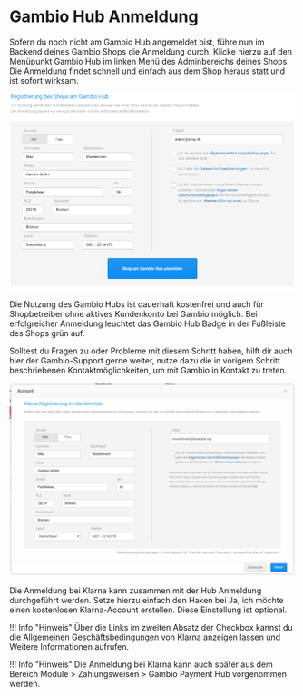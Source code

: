 # Gambio Hub Anmeldung 

Sofern du noch nicht am Gambio Hub angemeldet bist, führe nun im Backend deines Gambio Shops die Anmeldung durch. Klicke hierzu auf den Menüpunkt Gambio Hub im linken Menü des Adminbereichs deines Shops. Die Anmeldung findet schnell und einfach aus dem Shop heraus statt und ist sofort wirksam.

![](Bilder/001_HubAnmeldung.png "Anmeldung am Gambio Hub")

Die Nutzung des Gambio Hubs ist dauerhaft kostenfrei und auch für Shopbetreiber ohne aktives Kundenkonto bei Gambio möglich. Bei erfolgreicher Anmeldung leuchtet das Gambio Hub Badge in der Fußleiste des Shops grün auf.

Solltest du Fragen zu oder Probleme mit diesem Schritt haben, hilft dir auch hier der Gambio-Support gerne weiter, nutze dazu die in vorigem Schritt beschriebenen Kontaktmöglichkeiten, um mit Gambio in Kontakt zu treten.

![](Bilder/002_KlarnaAnmeldungBeiBestehendemHubAccount.png "Klarna Anmeldung bei bestehendem Hub-Account")

Die Anmeldung bei Klarna kann zusammen mit der Hub Anmeldung durchgeführt werden. Setze hierzu einfach den Haken bei Ja, ich möchte einen kostenlosen Klarna-Account erstellen. Diese Einstellung ist optional.

!!! Info "Hinweis"
    Über die Links im zweiten Absatz der Checkbox kannst du die Allgemeinen Geschäftsbedingungen von Klarna anzeigen lassen und Weitere Informationen aufrufen.

!!! Info "Hinweis"
    Die Anmeldung bei Klarna kann auch später aus dem Bereich Module \> Zahlungsweisen \> Gambio Payment Hub vorgenommen werden.



